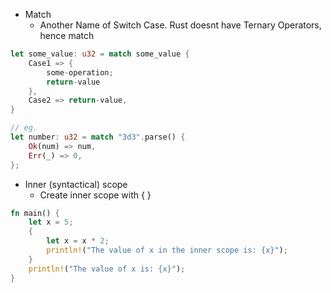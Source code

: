 - Match
	- Another Name of Switch Case. Rust doesnt have Ternary Operators, hence match
```rust
let some_value: u32 = match some_value {
	Case1 => { 
		some-operation; 
		return-value 
	},
	Case2 => return-value,
}

// eg.
let number: u32 = match "3d3".parse() {
	Ok(num) => num,
	Err(_) => 0,
};
```

- Inner (syntactical) scope
	- Create inner scope with { }
```rust
fn main() {
    let x = 5;
    {
        let x = x * 2;
        println!("The value of x in the inner scope is: {x}");
    }
    println!("The value of x is: {x}");
}
```


